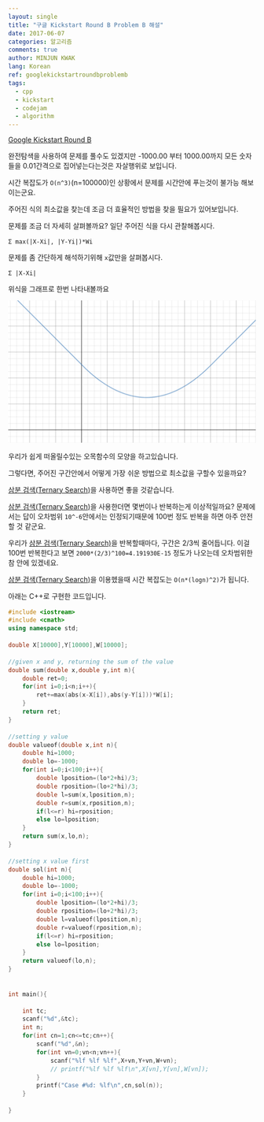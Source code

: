 ```yaml
---
layout: single
title: "구글 Kickstart Round B Problem B 해설"
date: 2017-06-07
categories: 알고리즘
comments: true
author: MINJUN KWAK
lang: Korean
ref: googlekickstartroundbproblemb
tags:
  - cpp
  - kickstart
  - codejam
  - algorithm
---
```


[Google Kickstart Round B]({{https://code.google.com/codejam/contest/11304486/dashboard#s=p1}})

완전탐색을 사용하여 문제를 풀수도 있겠지만 -1000.00 부터 1000.00까지 모든 숫자들을 0.01간격으로 집어넣는다는것은 자살행위로 보입니다.

시간 복잡도가 ```O(n^3)```(n=100000)인 상황에서 문제를 시간안에 푸는것이 불가능 해보이는군요.

주어진 식의 최소값을 찾는데 조금 더 효율적인 방법을 찾을 필요가 있어보입니다.

문제를 조금 더 자세히 살펴볼까요? 일단 주어진 식을 다시 관찰해봅시다.
```
Σ max(|X-Xi|, |Y-Yi|)*Wi

```
문제를 좀 간단하게 해석하기위해 ```x```값만을 살펴봅시다.
```
Σ |X-Xi|
```
위식을 그래프로 한번 나타내볼까요

<img src="/assets/images/absolutegraph.png">

우리가 쉽게 떠올릴수있는 오목함수의 모양을 하고있습니다.

그렇다면, 주어진 구간안에서 어떻게 가장 쉬운 방법으로 최소값을 구할수 있을까요?

[삼분 검색(Ternary Search)]({{"/algorithm/ternary-search/"}})을 사용하면 좋을 것같습니다.

[삼분 검색(Ternary Search)]({{"/algorithm/ternary-search/"}})을 사용한더면 몇번이나 반복하는게 이상적일까요? 문제에서는 답이 오차범위 ```10^-6```안에서는 인정되기때문에 100번 정도 반복을 하면 아주 안전 할 것 같군요.

우리가 [삼분 검색(Ternary Search)]({{"/algorithm/ternary-search/"}})을 반복할때마다, 구간은 2/3씩 줄어듭니다. 이걸 100번 반복한다고 보면 ```2000*(2/3)^100=4.191930E-15``` 정도가 나오는데 오차범위한참 안에 있겠네요.

[삼분 검색(Ternary Search)]({{"/algorithm/ternary-search/"}})을 이용헸을때 시간 복잡도는 ```O(n*(logn)^2)```가 됩니다.

아래는 C++로 구현한 코드입니다.

```cpp
#include <iostream>
#include <cmath>
using namespace std;

double X[10000],Y[10000],W[10000];

//given x and y, returning the sum of the value
double sum(double x,double y,int n){
    double ret=0;
    for(int i=0;i<n;i++){
        ret+=max(abs(x-X[i]),abs(y-Y[i]))*W[i];
    }
    return ret;
}

//setting y value
double valueof(double x,int n){
    double hi=1000;
    double lo=-1000;
    for(int i=0;i<100;i++){
        double lposition=(lo*2+hi)/3;
        double rposition=(lo+2*hi)/3;
        double l=sum(x,lposition,n);
        double r=sum(x,rposition,n);
        if(l<=r) hi=rposition;
        else lo=lposition;
    }
    return sum(x,lo,n);
}

//setting x value first
double sol(int n){
    double hi=1000;
    double lo=-1000;
    for(int i=0;i<100;i++){
        double lposition=(lo*2+hi)/3;
        double rposition=(lo+2*hi)/3;
        double l=valueof(lposition,n);
        double r=valueof(rposition,n);
        if(l<=r) hi=rposition;
        else lo=lposition;
    }
    return valueof(lo,n);
}


int main(){
    
    int tc;
    scanf("%d",&tc);
    int n;
    for(int cn=1;cn<=tc;cn++){
        scanf("%d",&n);
        for(int vn=0;vn<n;vn++){
            scanf("%lf %lf %lf",X+vn,Y+vn,W+vn);
            // printf("%lf %lf %lf\n",X[vn],Y[vn],W[vn]);
        }
        printf("Case #%d: %lf\n",cn,sol(n));
    }
    
}
```